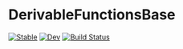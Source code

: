 # DerivableFunctionsBase

[![Stable](https://img.shields.io/badge/docs-stable-blue.svg)](https://RafaelArutjunjan.github.io/DerivableFunctionsBase.jl/stable)
[![Dev](https://img.shields.io/badge/docs-dev-blue.svg)](https://RafaelArutjunjan.github.io/DerivableFunctionsBase.jl/dev)
[![Build Status](https://github.com/RafaelArutjunjan/DerivableFunctionsBase.jl/actions/workflows/CI.yml/badge.svg?branch=master)](https://github.com/RafaelArutjunjan/DerivableFunctionsBase.jl/actions/workflows/CI.yml?query=branch%3Amaster)
